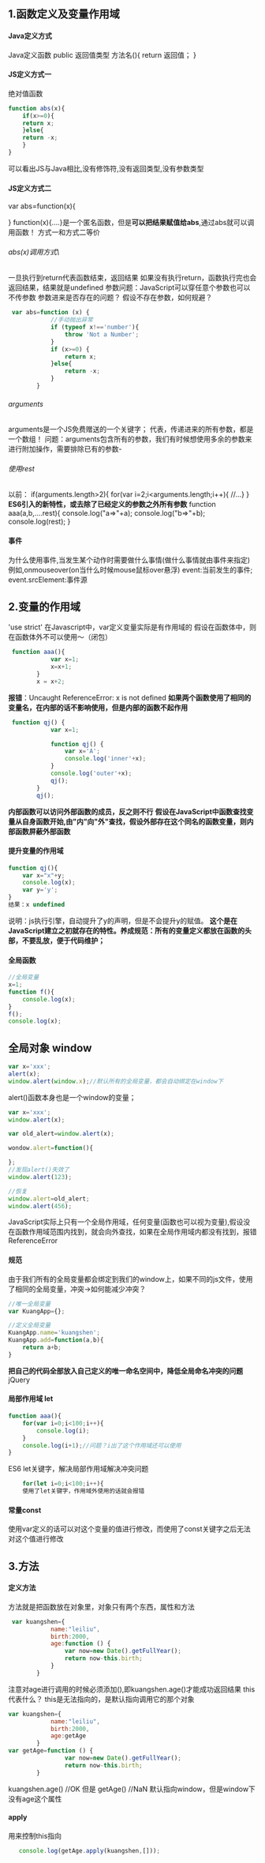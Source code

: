 ## 1.函数定义及变量作用域
#### Java定义方式
Java定义函数
public 返回值类型 方法名(){
	return 返回值；
}
#### JS定义方式一
绝对值函数

```javascript
function abs(x){
	if(x>=0){
    return x;
    }else{
    return -x;
    }
}
```
可以看出JS与Java相比,没有修饰符,没有返回类型,没有参数类型
#### JS定义方式二
var abs=function(x){
	
}
function(x){....}是一个匿名函数，但是**可以把结果赋值给abs**,通过abs就可以调用函数！
方式一和方式二等价

###### abs(x)调用方式\
一旦执行到return代表函数结束，返回结果
如果没有执行return，函数执行完也会返回结果，结果就是undefined
参数问题：JavaScript可以穿任意个参数也可以不传参数
参数进来是否存在的问题？
假设不存在参数，如何规避？
```js
 var abs=function (x) {
            //手动抛出异常
            if (typeof x!=='number'){
                throw 'Not a Number';
            }
            if (x>=0) {
                return x;
            }else{
                return -x;
            }
        }
```
###### arguments
arguments是一个JS免费赠送的一个关键字；
代表，传递进来的所有参数，都是一个数组！
问题：arguments包含所有的参数，我们有时候想使用多余的参数来进行附加操作，需要排除已有的参数- 

###### 使用rest
以前：
	if(arguments.length>2){
    	for(var i=2;i<arguments.length;i++){
        //...}
    }
**ES6引入的新特性，或去除了已经定义的参数之外所有参数**
function aaa(a,b,....rest){
	console.log("a=>"+a);
    console.log("b=>"+b);
    console.log(rest);
}

####  事件
为什么使用事件,当发生某个动作时需要做什么事情(做什么事情就由事件来指定)
例如,onmouseover(on当什么时候mouse鼠标over悬浮)
event:当前发生的事件;
event.srcElement:事件源
## 2.变量的作用域
'use strict'
在Javascript中，var定义变量实际是有作用域的
假设在函数体中，则在函数体外不可以使用～（闭包）
```js
 function aaa(){
            var x=1;
            x=x+1;
        }
        x = x+2;
```
**报错**：Uncaught ReferenceError: x is not defined
**如果两个函数使用了相同的变量名，在内部的话不影响使用，但是内部的函数不起作用**
```js
 function qj() {
            var x=1;

            function qj() {
                var x='A';
                console.log('inner'+x);
            }
            console.log('outer'+x);
            qj();
        }
        qj();
```
**内部函数可以访问外部函数的成员，反之则不行**
**假设在JavaScript中函数查找变量从自身函数开始,由"内"向"外"查找，假设外部存在这个同名的函数变量，则内部函数屏蔽外部函数**

#### 提升变量的作用域

```js
function qj(){	
	var x="x"+y;
    console.log(x);
    var y='y';
}
结果：x undefined 
```
说明：js执行引擎，自动提升了y的声明，但是不会提升y的赋值。
**这个是在JavaScript建立之初就存在的特性。养成规范：所有的变量定义都放在函数的头部，不要乱放，便于代码维护；**

#### 全局函数

```js
//全局变量
x=1;
function f(){
	console.log(x);
}
f();
console.log(x);
```
## 全局对象 window

```js
var x='xxx';
alert(x);
window.alert(window.x);//默认所有的全局变量，都会自动绑定在window下
```

alert()函数本身也是一个window的变量；
```js
var x='xxx';
window.alert(x);

var old_alert=window.alert(x);

wondow.alert=function(){

};
//发现alert()失效了
window.alert(123);

//恢复
window.alert=old_alert;
window.alert(456);
```
JavaScript实际上只有一个全局作用域，任何变量(函数也可以视为变量),假设没在函数作用域范围内找到，就会向外查找，如果在全局作用域内都没有找到，报错ReferenceError

#### 规范
由于我们所有的全局变量都会绑定到我们的window上，如果不同的js文件，使用了相同的全局变量，冲突->如何能减少冲突？
```js
//唯一全局变量
var KuangApp={};

//定义全局变量
KuangApp.name='kuangshen';
KuangApp.add=function(a,b){
	return a+b;
}
```
**把自己的代码全部放入自己定义的唯一命名空间中，降低全局命名冲突的问题**
jQuery

#### 局部作用域 let
```js
function aaa(){
	for(var i=0;i<100;i++){
    	console.log(i);
    }
    console.log(i+1);//问题？i出了这个作用域还可以使用
}
```
ES6 let关键字，解决局部作用域解决冲突问题
```js
	for(let i=0;i<100;i++){
	使用了let关键字，作用域外使用的话就会报错
```
#### 常量const
使用var定义的话可以对这个变量的值进行修改，而使用了const关键字之后无法对这个值进行修改
## 3.方法
#### 定义方法
方法就是把函数放在对象里，对象只有两个东西，属性和方法
```js
 var kuangshen={
            name:"leiliu",
            birth:2000,
            age:function () {
                var now=new Date().getFullYear();
                return now-this.birth;
            }
        }
```
注意对age进行调用的时候必须添加(),即kuangshen.age()才能成功返回结果
this代表什么？
this是无法指向的，是默认指向调用它的那个对象
```js
var kuangshen={
            name:"leiliu",
            birth:2000,
            age:getAge
        }
var getAge=function () {
                var now=new Date().getFullYear();
                return now-this.birth;
        }
```
kuangshen.age() //OK
但是 getAge() //NaN 默认指向window，但是window下没有age这个属性

#### apply
用来控制this指向
```js
   console.log(getAge.apply(kuangshen,[]));
```